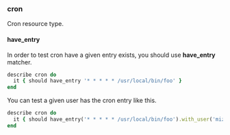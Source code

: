### <a name="cron">cron</a>

Cron resource type.

#### have\_entry

In order to test cron have a given entry exists, you should use **have_entry** matcher.

```ruby
describe cron do
  it { should have_entry '* * * * * /usr/local/bin/foo' }
end
```

You can test a given user has the cron entry like this.

```ruby
describe cron do
  it { should have_entry('* * * * * /usr/local/bin/foo').with_user('mizzy') }
end
```
